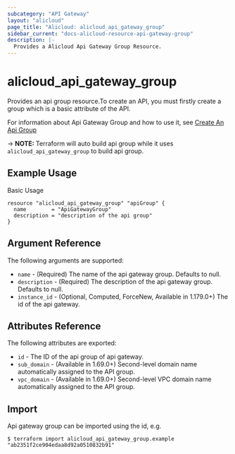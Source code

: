 ```yaml
---
subcategory: "API Gateway"
layout: "alicloud"
page_title: "Alicloud: alicloud_api_gateway_group"
sidebar_current: "docs-alicloud-resource-api-gateway-group"
description: |-
  Provides a Alicloud Api Gateway Group Resource.
---
```


# alicloud_api_gateway_group

Provides an api group resource.To create an API, you must firstly create a group which is a basic attribute of the API.

For information about Api Gateway Group and how to use it, see [Create An Api Group](https://www.alibabacloud.com/help/doc-detail/43611.html)

-> **NOTE:** Terraform will auto build api group while it uses `alicloud_api_gateway_group` to build api group.

## Example Usage

Basic Usage

```
resource "alicloud_api_gateway_group" "apiGroup" {
  name        = "ApiGatewayGroup"
  description = "description of the api group"
}
```
## Argument Reference

The following arguments are supported:

* `name` - (Required) The name of the api gateway group. Defaults to null.
* `description` - (Required) The description of the api gateway group. Defaults to null.
* `instance_id` - (Optional, Computed, ForceNew, Available in 1.179.0+)	The id of the api gateway.

## Attributes Reference

The following attributes are exported:

* `id` - The ID of the api group of api gateway.
* `sub_domain` - (Available in 1.69.0+)	Second-level domain name automatically assigned to the API group.
* `vpc_domain` - (Available in 1.69.0+)	Second-level VPC domain name automatically assigned to the API group.

## Import

Api gateway group can be imported using the id, e.g.

```
$ terraform import alicloud_api_gateway_group.example "ab2351f2ce904edaa8d92a0510832b91"
```
